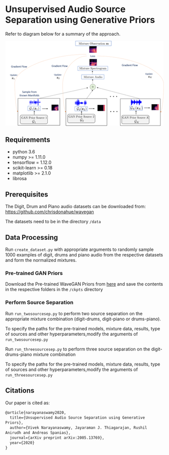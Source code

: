 # Unsupervised Audio Source Separation using Generative Priors

Refer to diagram below for a summary of the approach.

![Proposed Approach for Source Separation](https://github.com/vivsivaraman/sourcesepganprior/blob/master/blockdiagram.png)

## Requirements
* python 3.6
* numpy >= 1.11.0
* tensorflow = 1.12.0
* scikit-learn >= 0.18
* matplotlib >= 2.1.0
* librosa

## Prerequisites
The Digit, Drum and Piano audio datasets can be downloaded from: https://github.com/chrisdonahue/wavegan

The datasets need to be in the directory ``` /data ```

## Data Processing

Run ```create_dataset.py``` with appropriate arguments to randomly sample 1000 examples of digit, drums and piano audio from the respective datasets and form the normalized mixtures. 


### Pre-trained GAN Priors
Download the Pre-trained WaveGAN Priors from [here](https://drive.google.com/file/d/1Vwu3ztF8c2dBW7ydG1o56VKNlsL4r5F3/view?usp=sharing) and save the contents in the respective folders in the ``` /ckpts ``` directory 

### Perform Source Separation
Run ```run_twosourcesep.py``` to perform two source separation on the appropriate mixture combination (digit-drums, digit-piano or drums-piano). 

To specify the paths for the pre-trained models, mixture data, results, type of sources and other hyperparameters,modify the arguments of ```run_twosourcesep.py``` 

Run ```run_threesourcesep.py``` to perform three source separation on the digit-drums-piano mixture combination 

To specify the paths for the pre-trained models, mixture data, results, type of sources and other hyperparameters,modify the arguments of  ```run_threesourcesep.py``` 


## Citations

Our paper is cited as:

```
@article{narayanaswamy2020,
  title={Unsupervised Audio Source Separation using Generative Priors},
  author={Vivek Narayanaswamy, Jayaraman J. Thiagarajan, Rushil Anirudh and Andreas Spanias},
  journal={arXiv preprint arXiv:2005.13769},
  year={2020}
}
```
